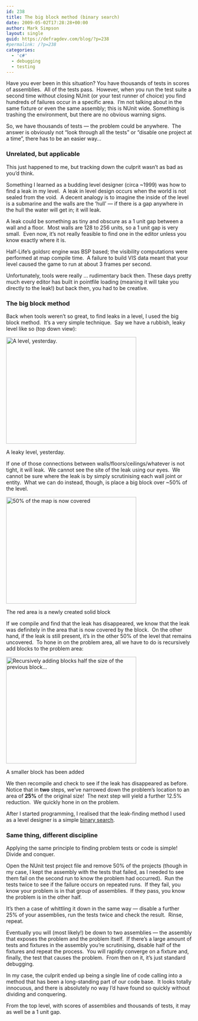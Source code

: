 ```yaml
---
id: 238
title: The big block method (binary search)
date: 2009-05-02T17:28:28+00:00
author: Mark Simpson
layout: single
guid: https://defragdev.com/blog/?p=238
#permalink: /?p=238
categories:
  - 'c#'
  - debugging
  - testing
---
```

Have you ever been in this situation? You have thousands of tests in scores of assemblies.  All of the tests pass.  However, when you run the test suite a second time without closing NUnit (or your test runner of choice) you find hundreds of failures occur in a specific area.  I&#8217;m not talking about in the same fixture or even the same assembly; this is NUnit wide. Something is trashing the environment, but there are no obvious warning signs.

So, we have thousands of tests &#8212; the problem could be anywhere.  The answer is obviously not &#8220;look through all the tests&#8221; or &#8220;disable one project at a time&#8221;, there has to be an easier way&#8230;

### Unrelated, but applicable

This just happened to me, but tracking down the culprit wasn&#8217;t as bad as you&#8217;d think.

Something I learned as a budding level designer (circa ~1999) was how to find a leak in my level.  A leak in level design occurs when the world is not sealed from the void.  A decent analogy is to imagine the inside of the level is a submarine and the walls are the &#8216;hull&#8217; &#8212; if there is a gap anywhere in the hull the water will get in; it will leak.

A leak could be something as tiny and obscure as a 1 unit gap between a wall and a floor.  Most walls are 128 to 256 units, so a 1 unit gap is very small.  Even now, it&#8217;s not really feasible to find one in the editor unless you know exactly where it is.

Half-Life&#8217;s goldsrc engine was BSP based; the visibility computations were performed at map compile time.  A failure to build VIS data meant that your level caused the game to run at about 3 frames per second.

Unfortunately, tools were really &#8230; rudimentary back then. These days pretty much every editor has built in pointfile loading (meaning it will take you directly to the leak!) but back then, you had to be creative.

### The big block method

Back when tools weren&#8217;t so great, to find leaks in a level, I used the big block method.  It&#8217;s a very simple technique.  Say we have a rubbish, leaky level like so (top down view):

<div style="width: 363px" class="wp-caption alignnone">
  <img title="Big block" src="https://defragdev.com/blog/images/bigBlockProblem.png" alt="A level, yesterday." width="353" height="289" />
  
  <p class="wp-caption-text">
    A leaky level, yesterday.
  </p>
</div>

If one of those connections between walls/floors/ceilings/whatever is not tight, it will leak.  We cannot see the site of the leak using our eyes.  We cannot be sure where the leak is by simply scrutinising each wall joint or entity.  What we can do instead, though, is place a big block over ~50% of the level.

<div style="width: 363px" class="wp-caption alignnone">
  <img title="50% of the map is now covered" src="https://defragdev.com/blog/images/bigBlockStep1.png" alt="50% of the map is now covered" width="353" height="289" />
  
  <p class="wp-caption-text">
    The red area is a newly created solid block
  </p>
</div>

If we compile and find that the leak has disappeared, we know that the leak was definitely in the area that is now covered by the block.  On the other hand, if the leak is still present, it&#8217;s in the other 50% of the level that remains uncovered.  To hone in on the problem area, all we have to do is recursively add blocks to the problem area:

<div style="width: 363px" class="wp-caption alignnone">
  <img title="Recursively adding blocks half the size of the previous block..." src="https://defragdev.com/blog/images/bigBlockStep2.png" alt="Recursively adding blocks half the size of the previous block..." width="353" height="289" />
  
  <p class="wp-caption-text">
    A smaller block has been added
  </p>
</div>

We then recompile and check to see if the leak has disappeared as before.  Notice that in **two** steps, we&#8217;ve narrowed down the problem&#8217;s location to an area of **25%** of the original size!  The next step will yield a further 12.5% reduction.  We quickly hone in on the problem.

After I started programming, I realised that the leak-finding method I used as a level designer is a simple [binary search](http://en.wikipedia.org/wiki/Binary_search_algorithm).

### Same thing, different discipline

Applying the same principle to finding problem tests or code is simple!  Divide and conquer.

Open the NUnit test project file and remove 50% of the projects (though in my case, I kept the assembly with the tests that failed, as I needed to see them fail on the second run to know the problem had occurred).  Run the tests twice to see if the failure occurs on repeated runs.  If they fail, you know your problem is in that group of assemblies.  If they pass, you know the problem is in the other half.

It&#8217;s then a case of whittling it down in the same way &#8212; disable a further 25% of your assemblies, run the tests twice and check the result.  Rinse, repeat.

Eventually you will (most likely!) be down to two assemblies &#8212; the assembly that exposes the problem and the problem itself.  If there&#8217;s a large amount of tests and fixtures in the assembly you&#8217;re scrutinising, disable half of the fixtures and repeat the process.  You will rapidly converge on a fixture and, finally, the test that causes the problem.  From then on it, it&#8217;s just standard debugging.

In my case, the culprit ended up being a single line of code calling into a method that has been a long-standing part of our code base.  It looks totally innocuous, and there is absolutely no way I&#8217;d have found so quickly without dividing and conquering.

From the top level, with scores of assemblies and thousands of tests, it may as well be a 1 unit gap.